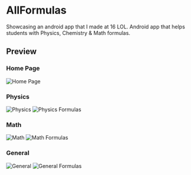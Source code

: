 # AllFormulas

Showcasing an android app that I made at 16 LOL.
Android app that helps students with Physics, Chemistry &amp; Math formulas.

## Preview

### Home Page
![Home Page](https://github.com/JayeshPadhiar/AllFormulas/blob/main/img/home.png)

### Physics
![Physics](https://github.com/JayeshPadhiar/AllFormulas/blob/main/img/physics.png)
![Physics Formulas](https://github.com/JayeshPadhiar/AllFormulas/blob/main/img/phyform.png)

### Math
![Math](https://github.com/JayeshPadhiar/AllFormulas/blob/main/img/math.png)
![Math Formulas](https://github.com/JayeshPadhiar/AllFormulas/blob/main/img/mathform.png)

### General
![General](https://github.com/JayeshPadhiar/AllFormulas/blob/main/img/gen.png)
![General Formulas](https://github.com/JayeshPadhiar/AllFormulas/blob/main/img/genform.png)
